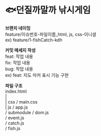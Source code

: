 # 🐟던질까말까 낚시게임

**브랜치 네이밍**<br>
feature/이슈번호-파일이름_html, js, css-이니셜<br>
ex) feature/1-fishCatch-kdh

**커밋 메세지 작성**<br>
feat: 작업 내용 <br>
fix: 작업 내용 <br>
bug: 작업 내용 <br>
ex) feat: 지도 마커 표시 기능 구현

**파일 구조**<br>
index.html <br>
| <br>
| css / main.css <br>
| js / app.js <br>
    / submodule / dom.js <br>
                / event.js <br>
                / catch.js <br>
                / fish.js <br>
